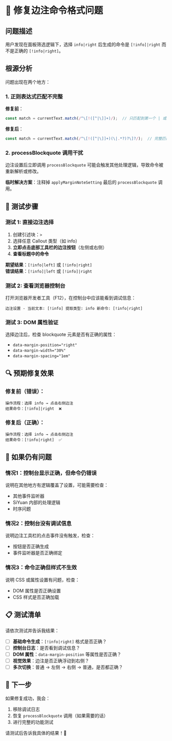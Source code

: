 # 🔧 修复边注命令格式问题

## 问题描述
用户发现在面板筛选逻辑下，选择 `info|right` 后生成的命令是 `[!info]|right` 而不是正确的 `[!info|right]`。

## 根源分析
问题出现在两个地方：

### 1. 正则表达式匹配不完整
**修复前**：
```javascript
const match = currentText.match(/^\[!([^|\]]+)/);  // 只匹配到第一个 | 或 ]
```

**修复后**：
```javascript
const match = currentText.match(/^\[!([^|\]]+)(\|.*?)?\]?/);  // 完整匹配整个命令
```

### 2. processBlockquote 调用干扰
边注设置后立即调用 `processBlockquote` 可能会触发其他处理逻辑，导致命令被重新解析或修改。

**临时解决方案**：注释掉 `applyMarginNoteSetting` 最后的 `processBlockquote` 调用。

## 🧪 测试步骤

### 测试 1: 直接边注选择
1. 创建引述块：`> `
2. 选择任意 Callout 类型（如 info）
3. **立即点击底部工具栏的边注按钮**（左侧或右侧）
4. **查看标题中的命令**

**期望结果**：`[!info|left]` 或 `[!info|right]`  
**错误结果**：`[!info]|left` 或 `[!info]|right`

### 测试 2: 查看浏览器控制台
打开浏览器开发者工具（F12），在控制台中应该能看到调试信息：
```
边注设置 - 当前文本: [!info] 提取类型: info 新命令: [!info|right]
```

### 测试 3: DOM 属性验证
选择边注后，检查 blockquote 元素是否有正确的属性：
- `data-margin-position="right"`  
- `data-margin-width="30%"`
- `data-margin-spacing="1em"`

## 🔍 预期修复效果

### **修复前（错误）**：
```
操作流程：选择 info → 点击右侧边注
结果命令：[!info]|right  ❌
```

### **修复后（正确）**：
```
操作流程：选择 info → 点击右侧边注  
结果命令：[!info|right]  ✅
```

## 🚨 如果仍有问题

### 情况1：控制台显示正确，但命令仍错误
说明在其他地方有逻辑覆盖了设置，可能需要检查：
- 其他事件监听器
- SiYuan 内部的处理逻辑
- 时序问题

### 情况2：控制台没有调试信息
说明边注工具栏的点击事件没有触发，检查：
- 按钮是否正确生成
- 事件监听器是否正确绑定

### 情况3：命令正确但样式不生效
说明 CSS 或属性设置有问题，检查：
- DOM 属性是否正确设置
- CSS 样式是否正确加载

## 📋 测试清单

请依次测试并告诉我结果：

- [ ] **基础命令生成**：`[!info|right]` 格式是否正确？
- [ ] **控制台日志**：是否看到调试信息？  
- [ ] **DOM 属性**：`data-margin-position` 等属性是否正确？
- [ ] **视觉效果**：边注是否正确浮动到右侧？
- [ ] **多次切换**：普通 → 左侧 → 右侧 → 普通，是否都正确？

## 🎯 下一步

如果修复成功，我会：
1. 移除调试日志
2. 恢复 `processBlockquote` 调用（如果需要的话）
3. 进行完整的功能测试

请测试后告诉我具体的结果！🔧
